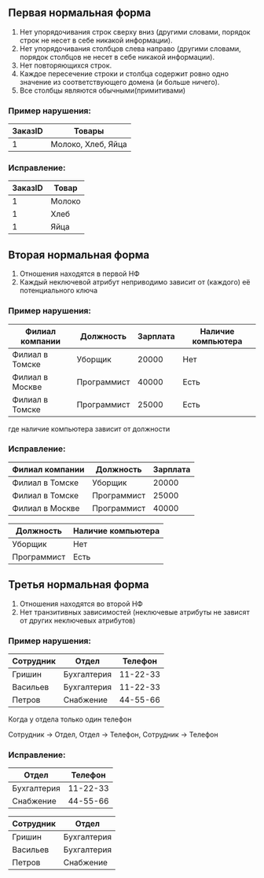 ## Первая нормальная форма

1. Нет упорядочивания строк сверху вниз (другими словами, порядок строк не несет в себе никакой информации).
2. Нет упорядочивания столбцов слева направо (другими словами, порядок столбцов не несет в себе никакой информации).
3. Нет повторяющихся строк.
4. Каждое пересечение строки и столбца содержит ровно одно значение из соответствующего домена (и больше ничего).
5. Все столбцы являются обычными(примитивами)

### Пример нарушения:

| ЗаказID | Товары             |
| ------- | ------------------ |
| 1       | Молоко, Хлеб, Яйца |


### Исправление:

| ЗаказID | Товар  |
| ------- | ------ |
| 1       | Молоко |
| 1       | Хлеб   |
| 1       | Яйца   |


## Вторая нормальная форма

1. Отношения находятся в первой НФ
2. Каждый неключевой атрибут неприводимо зависит от (каждого) её потенциального ключа

### Пример нарушения:

| Филиал компании | Должность   | Зарплата | Наличие компьютера |
| --------------- | ----------- | -------- | ------------------ |
| Филиал в Томске | Уборщик     | 20000    | Нет                |
| Филиал в Москве | Программист | 40000    | Есть               |
| Филиал в Томске | Программист | 25000    | Есть               |

где наличие компьютера зависит от должности

### Исправление:

| Филиал компании | Должность   | Зарплата |
| --------------- | ----------- | -------- |
| Филиал в Томске | Уборщик     | 20000    |
| Филиал в Томске | Программист | 25000    |
| Филиал в Москве | Программист | 40000    |

| Должность   | Наличие компьютера |
| ----------- | ------------------ |
| Уборщик     | Нет                |
| Программист | Есть               |


## Третья нормальная форма

1. Отношения находятся во второй НФ
2. Нет транзитивных зависимостей (неключевые атрибуты не зависят от других неключевых атрибутов)

### Пример нарушения:

| Сотрудник | Отдел       | Телефон  |
| --------- | ----------- | -------- |
| Гришин    | Бухгалтерия | 11-22-33 |
| Васильев  | Бухгалтерия | 11-22-33 |
| Петров    | Снабжение   | 44-55-66 |

Когда у отдела только один телефон

Сотрудник → Отдел, Отдел → Телефон, Сотрудник → Телефон

### Исправление:

| Отдел       | Телефон  |
| ----------- | -------- |
| Бухгалтерия | 11-22-33 |
| Снабжение   | 44-55-66 |

| Сотрудник | Отдел       |
| --------- | ----------- |
| Гришин    | Бухгалтерия |
| Васильев  | Бухгалтерия |
| Петров    | Снабжение   |